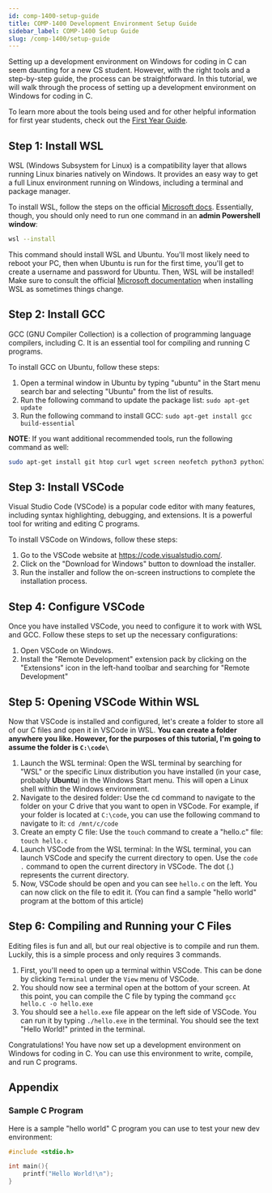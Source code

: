 ```yaml
---
id: comp-1400-setup-guide
title: COMP-1400 Development Environment Setup Guide
sidebar_label: COMP-1400 Setup Guide
slug: /comp-1400/setup-guide
---
```


Setting up a development environment on Windows for coding in C can seem daunting for a new CS student. However, with the right tools and a step-by-step guide, the process can be straightforward. In this tutorial, we will walk through the process of setting up a development environment on Windows for coding in C.

To learn more about the tools being used and for other helpful information for first year students, check out the [First Year Guide](../../resources/guides/first-year).

## Step 1: Install WSL

WSL (Windows Subsystem for Linux) is a compatibility layer that allows running Linux binaries natively on Windows. It provides an easy way to get a full Linux environment running on Windows, including a terminal and package manager.

To install WSL, follow the steps on the official [Microsoft docs](https://learn.microsoft.com/en-us/windows/wsl/install). Essentially, though, you should only need to run one command in an **admin Powershell window**:

```sh
wsl --install
```

This command should install WSL and Ubuntu. You'll most likely need to reboot your PC, then when Ubuntu is run for the first time, you'll get to create a username and password for Ubuntu. Then, WSL will be installed! Make sure to consult the official [Microsoft documentation](https://learn.microsoft.com/en-us/windows/wsl/install) when installing WSL as sometimes things change.

## Step 2: Install GCC

GCC (GNU Compiler Collection) is a collection of programming language compilers, including C. It is an essential tool for compiling and running C programs.

To install GCC on Ubuntu, follow these steps:

1. Open a terminal window in Ubuntu by typing "ubuntu" in the Start menu search bar and selecting "Ubuntu" from the list of results.
1. Run the following command to update the package list: `sudo apt-get update`
1. Run the following command to install GCC: `sudo apt-get install gcc build-essential`

**NOTE**: If you want additional recommended tools, run the following command as well:

```sh
sudo apt-get install git htop curl wget screen neofetch python3 python3-pip
```

## Step 3: Install VSCode

Visual Studio Code (VSCode) is a popular code editor with many features, including syntax highlighting, debugging, and extensions. It is a powerful tool for writing and editing C programs.

To install VSCode on Windows, follow these steps:

1. Go to the VSCode website at https://code.visualstudio.com/.
1. Click on the "Download for Windows" button to download the installer.
1. Run the installer and follow the on-screen instructions to complete the installation process.

## Step 4: Configure VSCode

Once you have installed VSCode, you need to configure it to work with WSL and GCC. Follow these steps to set up the necessary configurations:

1. Open VSCode on Windows.
1. Install the "Remote Development" extension pack by clicking on the "Extensions" icon in the left-hand toolbar and searching for "Remote Development"

## Step 5: Opening VSCode Within WSL

Now that VSCode is installed and configured, let's create a folder to store all of our C files and open it in VSCode in WSL. **You can create a folder anywhere you like. However, for the purposes of this tutorial, I'm going to assume the folder is `C:\code\`**

1. Launch the WSL terminal: Open the WSL terminal by searching for "WSL" or the specific Linux distribution you have installed (in your case, probably **Ubuntu**) in the Windows Start menu. This will open a Linux shell within the Windows environment.
1. Navigate to the desired folder: Use the cd command to navigate to the folder on your C drive that you want to open in VSCode. For example, if your folder is located at `C:\code`, you can use the following command to navigate to it: `cd /mnt/c/code`
1. Create an empty C file: Use the `touch` command to create a "hello.c" file: `touch hello.c`
1. Launch VSCode from the WSL terminal: In the WSL terminal, you can launch VSCode and specify the current directory to open. Use the `code .` command to open the current directory in VSCode. The dot (.) represents the current directory.
1. Now, VSCode should be open and you can see `hello.c` on the left. You can now click on the file to edit it. (You can find a sample "hello world" program at the bottom of this article)

## Step 6: Compiling and Running your C Files

Editing files is fun and all, but our real objective is to compile and run them. Luckily, this is a simple process and only requires 3 commands.

1. First, you'll need to open up a terminal within VSCode. This can be done by clicking `Terminal` under the `View` menu of VSCode.
1. You should now see a terminal open at the bottom of your screen. At this point, you can compile the C file by typing the command `gcc hello.c -o hello.exe`
1. You should see a `hello.exe` file appear on the left side of VSCode. You can run it by typing `./hello.exe` in the terminal. You should see the text "Hello World!" printed in the terminal.

Congratulations! You have now set up a development environment on Windows for coding in C. You can use this environment to write, compile, and run C programs.

## Appendix

### Sample C Program

Here is a sample "hello world" C program you can use to test your new dev environment:

```c
#include <stdio.h>

int main(){
    printf("Hello World!\n");
}
```
